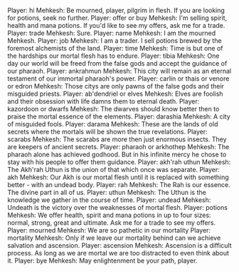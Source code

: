 Player: hi
Mehkesh: Be mourned, player, pilgrim in flesh. If you are looking for potions, seek no further.
Player: offer or buy
Mehkesh: I'm selling spirit, health and mana potions. If you'd like to see my offers, ask me for a trade.
Player: trade
Mehkesh: Sure.
Player: name
Mehkesh: I am the mourned Mehkesh.
Player: job
Mehkesh: I am a trader. I sell potions brewed by the foremost alchemists of the land.
Player: time
Mehkesh: Time is but one of the hardships our mortal flesh has to endure.
Player: tibia
Mehkesh: One day our world will be freed from the false gods and accept the guidance of our pharaoh.
Player: ankrahmun
Mehkesh: This city will remain as an eternal testament of our immortal pharaoh's power.
Player: carlin or thais or venore or edron
Mehkesh: Those citys are only pawns of the false gods and their misguided priests.
Player: ab'dendriel or elves
Mehkesh: Elves are foolish and their obsession with life damns them to eternal death.
Player: kazordoon or dwarfs
Mehkesh: The dwarves should know better then to praise the mortal essence of the elements.
Player: darashia
Mehkesh: A city of misguided fools.
Player: darama
Mehkesh: These are the lands of old secrets where the mortals will be shown the true revelations.
Player: scarabs
Mehkesh: The scarabs are more then just enormous insects. They are keepers of ancient secrets.
Player: pharaoh or arkhothep
Mehkesh: The pharaoh alone has achieved godhood. But in his infinite mercy he chose to stay with his people to offer them guidance.
Player: akh'rah uthun
Mehkesh: The Akh'rah Uthun is the union of that which once was separate.
Player: akh
Mehkesh: Our Akh is our mortal flesh until it is replaced with something better - with an undead body.
Player: rah
Mehkesh: The Rah is our essence. The divine part in all of us.
Player: uthun
Mehkesh: The Uthun is the knowledge we gather in the course of time.
Player: undead
Mehkesh: Undeath is the victory over the weaknesses of mortal flesh.
Player: potions
Mehkesh: We offer health, spirit and mana potions in up to four sizes: normal, strong, great and ultimate. Ask me for a trade to see my offers.
Player: mourned
Mehkesh: We are so pathetic in our mortality
Player: mortality
Mehkesh: Only if we leave our mortality behind can we achieve salvation and ascension.
Player: ascension
Mehkesh: Ascension is a difficult process. As long as we are mortal we are too distracted to even think about it.
Player: bye
Mehkesh: May enlightenment be your path, player.